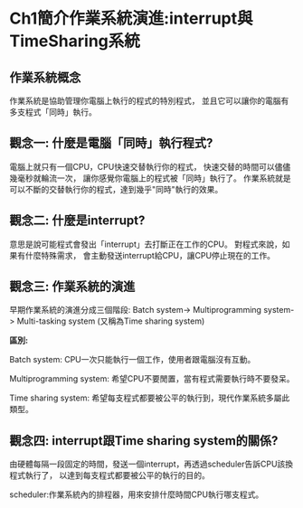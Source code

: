 # Ch1簡介作業系統演進:interrupt與TimeSharing系統

## 作業系統概念
作業系統是協助管理你電腦上執行的程式的特別程式，
並且它可以讓你的電腦有多支程式「同時」執行。

## 觀念一: 什麼是電腦「同時」執行程式?

電腦上就只有一個CPU，CPU快速交替執行你的程式，
快速交替的時間可以儘儘幾毫秒就輪流一次，
讓你感覺你電腦上的程式被「同時」執行了。
作業系統就是可以不斷的交替執行你的程式，達到幾乎"同時"執行的效果。

## 觀念二: 什麼是interrupt?

意思是說可能程式會發出「interrupt」去打斷正在工作的CPU。
對程式來說，如果有什麼特殊需求，
會主動發送interrupt給CPU，讓CPU停止現在的工作。

## 觀念三: 作業系統的演進

早期作業系統的演進分成三個階段:
Batch system-> Multiprogramming system-> Multi-tasking system (又稱為Time sharing system)

**區別:**

Batch system: CPU一次只能執行一個工作，使用者跟電腦沒有互動。

Multiprogramming system: 希望CPU不要閒置，當有程式需要執行時不要發呆。

Time sharing system: 希望每支程式都要被公平的執行到，現代作業系統多屬此類型。

## 觀念四: interrupt跟Time sharing system的關係?

由硬體每隔一段固定的時間，發送一個interrupt，再透過scheduler告訴CPU該換程式執行了，
以達到每支程式都要被公平的執行的目的。

scheduler:作業系統內的排程器，用來安排什麼時間CPU執行哪支程式。
